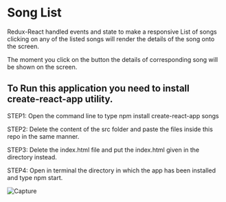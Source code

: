 # Song List
Redux-React handled events and state to make a responsive List of songs clicking on any of the listed songs will render the details of the song onto the screen. 

The moment you click on the button the details of corresponding song will be shown on the screen.
## To Run this application you need to install create-react-app utility.
STEP1:  Open the command line to type npm install create-react-app songs

STEP2:  Delete the content of the src folder and paste the files inside this repo in the same manner.

STEP3:  Delete the index.html file and put the index.html given in the directory instead.

STEP4:  Open in terminal the directory in which the app has been installed and type npm start.

![Capture](https://user-images.githubusercontent.com/47113617/59111245-44759b00-895e-11e9-982f-0672582d1517.JPG)
